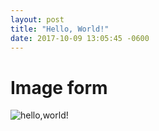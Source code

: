 ```yaml
---
layout: post
title: "Hello, World!"
date: 2017-10-09 13:05:45 -0600
---
```


# Image form

![hello,world!]({{https://github.com/ChaseElander/ChaseElander.github.io/blob/master/World.PNG}})

